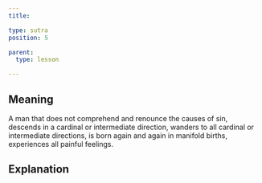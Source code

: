 ```yaml
---
title: 

type: sutra
position: 5

parent:
  type: lesson

---
```


## Meaning

A man that does not comprehend and renounce the causes of sin, descends in a cardinal or intermediate direction, wanders to all cardinal or intermediate directions, is born again and again in manifold births, experiences all painful feelings.

## Explanation